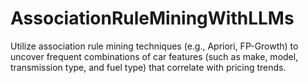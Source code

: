 # AssociationRuleMiningWithLLMs
Utilize association rule mining techniques (e.g., Apriori, FP-Growth) to uncover frequent combinations of car features (such as make, model, transmission type, and fuel type) that correlate with pricing trends. 
